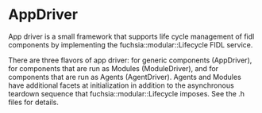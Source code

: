 # AppDriver

App driver is a small framework that supports life cycle management of fidl
components by implementing the fuchsia::modular::Lifecycle FIDL service.

There are three flavors of app driver: for generic components (AppDriver), for
components that are run as Modules (ModuleDriver), and for components that are
run as Agents (AgentDriver). Agents and Modules have additional facets at
initialization in addition to the asynchronous teardown sequence that fuchsia::modular::Lifecycle
imposes. See the .h files for details.

